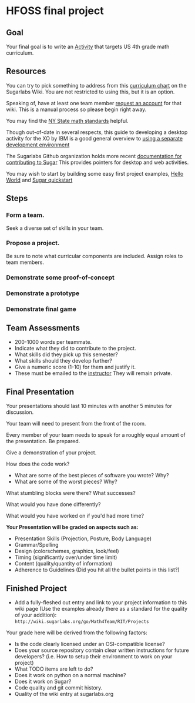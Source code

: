 
# HFOSS final project

## Goal

Your final goal is to write an 
[Activity](https://wiki.sugarlabs.org/go/Activities)
that targets US 4th grade math curriculum.

## Resources

You can try to pick something to address from
this [curriculum chart](https://wiki.sugarlabs.org/go/Math4Team/Resources/Curriculum_Chart)
on the Sugarlabs Wiki. You are not restricted to using this, but it is an
option.

Speaking of, have at least one team member [request an account](https://wiki.sugarlabs.org/index.php?title=Special:UserLogin)
for that wiki. This is a manual process so please begin right away.

You may find the [NY State math standards](http://www.p12.nysed.gov/ciai/mst/math/standards/revisedg4.html) 
helpful.

Though out-of-date in several respects, this guide to developing a desktop
activity for the XO
by IBM is a good general overview to [using a separate development environment](https://www.ibm.com/developerworks/linux/tutorials/l-sugarpy/)

The Sugarlabs Github organization holds more recent [documentation for contributing to Sugar](https://github.com/sugarlabs/sugar-docs)
This provides pointers for desktop and web activities.

You may wish to start by building some easy first project examples, [Hello World](https://github.com/sugarlabs/hello-world) and [Sugar quickstart](https://github.com/FOSSRIT/sugar-quickstart)

## Steps

### Form a team.
Seek a diverse set of skills in your team.

### Propose a project.
Be sure to note what curricular components are included.
Assign roles to team members.

### Demonstrate some proof-of-concept

### Demonstrate a prototype

### Demonstrate final game




Team Assessments 
-----------------------------------------------------------------

-   200-1000 words per teammate.
-   Indicate what they did to contribute to the project.
-   What skills did they pick up this semester?
-   What skills should they develop further?
-   Give a numeric score (1-10) for them and justify it.
-   These must be emailed to the
    [instructor](mailto:deejoe@mail.rit.edu) They will remain private.

Final Presentation 
-------------------------------------------------------------------

Your presentations should last 10 minutes with another 5 minutes for
discussion.

Your team will need to present from the front of the room. 

Every member of your team needs to speak for a roughly equal amount of the presentation. Be prepared.

Give a demonstration of your project.

How does the code work?

-   What are some of the best pieces of software you wrote? Why?
-   What are some of the worst pieces? Why?

What stumbling blocks were there? What successes?

What would you have done differently?

What would you have worked on if you'd had more time?

**Your Presentation will be graded on aspects such as:**

-   Presentation Skills (Projection, Posture, Body Language)
-   Grammar/Spelling
-   Design (colorschemes, graphics, look/feel)
-   Timing (significantly over/under time limit)
-   Content (quality/quantity of information)
-   Adherence to Guidelines (Did you hit all the bullet points in this list?)


Finished Project 
-----------------------------------------------------------------

-   Add a fully-fleshed out entry and link to your project information to this wiki page (Use the examples already there as a standard for the quality of your addition): `http://wiki.sugarlabs.org/go/Math4Team/RIT/Projects`

Your grade here will be derived from the following factors:

-   Is the code clearly licensed under an OSI-compatible license?
-   Does your source repository contain clear written instructions for future developers? (i.e. How to setup their environment to work on your project)
-   What TODO items are left to do?
-   Does it work on python on a normal machine?
-   Does it work on Sugar?
-   Code quality and git commit history.
-   Quality of the wiki entry at sugarlabs.org

